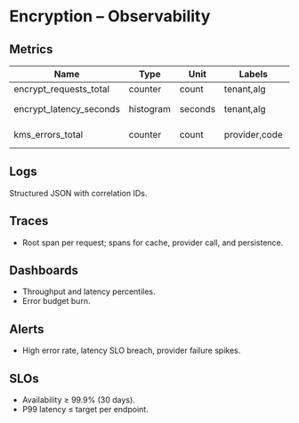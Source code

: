 # Encryption – Observability

## Metrics
| Name | Type | Unit | Labels | Purpose |
|------|------|------|--------|---------|
| encrypt_requests_total | counter | count | tenant,alg | Throughput |
| encrypt_latency_seconds | histogram | seconds | tenant,alg | P95/P99 latency |
| kms_errors_total | counter | count | provider,code | Provider failures |

## Logs
Structured JSON with correlation IDs.

## Traces
- Root span per request; spans for cache, provider call, and persistence.

## Dashboards
- Throughput and latency percentiles.
- Error budget burn.

## Alerts
- High error rate, latency SLO breach, provider failure spikes.

## SLOs
- Availability ≥ 99.9% (30 days).
- P99 latency ≤ target per endpoint.
